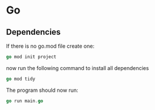 # Go

## Dependencies

If there is no go.mod file create one:

``` go
go mod init project
```

now run the following command to install all dependencies

``` go
go mod tidy
```

The program should now run:

``` go
go run main.go
```
